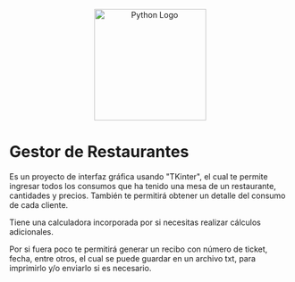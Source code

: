 <p align="center">
  <a href="https://www.python.org/" target="blank"><img src="https://www.pngmart.com/files/7/Python-PNG-Image.png" width="200" alt="Python Logo"/></a>
</p>

# Gestor de Restaurantes

Es un proyecto de interfaz gráfica usando "TKinter", el cual te permite ingresar todos los consumos que ha tenido una mesa de un restaurante, cantidades y precios. También te permitirá obtener un detalle del consumo de cada cliente.

Tiene una calculadora incorporada por si necesitas realizar cálculos adicionales.

Por si fuera poco te permitirá generar un recibo con número de ticket, fecha, entre otros, el cual se puede guardar en un archivo txt, para imprimirlo y/o enviarlo si es necesario.
